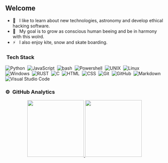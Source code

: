 <h2>Welcome</h2>

- 🔭 &nbsp; I like to learn about new technologies, astronomy and develop ethical hacking software.
- 🌱 &nbsp; My goal is to grow as conscious human beeing and be in harmony with this wolrd.
- ⚡ &nbsp; I also enjoy kite, snow and skate boarding.

### &nbsp;Tech Stack

![Python](https://img.shields.io/badge/-Python-05122A?style=flat&logo=python)&nbsp;
![JavaScript](https://img.shields.io/badge/-JavaScript-05122A?style=flat&logo=javascript)&nbsp;
![bash](https://img.shields.io/badge/-bash-05122A?style=flat&logo=bash)&nbsp;
![Powershell](https://img.shields.io/badge/-Powershell-05122A?style=flat&logo=Powershell)&nbsp;
![UNIX](https://img.shields.io/badge/-UNIX-05122A?style=flat&logo=UNIX)&nbsp;
![Linux](https://img.shields.io/badge/-Linux-05122A?style=flat&logo=Linux)&nbsp;
![Windows](https://img.shields.io/badge/-Windows-05122A?style=flat&logo=Windows)&nbsp;
![RUST](https://img.shields.io/badge/-RUST-05122A?style=flat&logo=RUST)&nbsp;
![C](https://img.shields.io/badge/-C-05122A?style=flat&logo=C&logoColor=A8B9CC)&nbsp;
![HTML](https://img.shields.io/badge/-HTML-05122A?style=flat&logo=HTML5)&nbsp;
![CSS](https://img.shields.io/badge/-CSS-05122A?style=flat&logo=CSS3&logoColor=1572B6)&nbsp;
![Git](https://img.shields.io/badge/-Git-05122A?style=flat&logo=git)&nbsp;
![GitHub](https://img.shields.io/badge/-GitHub-05122A?style=flat&logo=github)&nbsp;
![Markdown](https://img.shields.io/badge/-Markdown-05122A?style=flat&logo=markdown)\
![Visual Studio Code](https://img.shields.io/badge/-Visual%20Studio%20Code-05122A?style=flat&logo=visual-studio-code&logoColor=007ACC)&nbsp;

### ⚙️ &nbsp;GitHub Analytics

<p align="center">
<a href="https://github.com/jonnyzar">
  <img height="180em" src="https://github-readme-stats-eight-theta.vercel.app/api?username=jonnyzar&show_icons=true&theme=algolia&include_all_commits=true&count_private=true"/>
  <img height="180em" src="https://github-readme-stats-eight-theta.vercel.app/api/top-langs/?username=jonnyzar&layout=compact&langs_count=8&theme=algolia"/>
</a>
</p>
              
